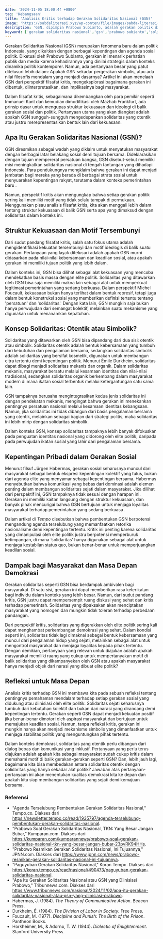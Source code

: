 ```yaml
---
date: '2024-11-05 18:00:44 +0800'
tag: 'Kebangsaan'
title: 'Analisis Kritis terhadap Gerakan Solidaritas Nasional (GSN)'
image: 'https://sabdaliterasi.xyz/wp-conten/file/images/sabda-literasi-analisis-kritis-terhadap-gerakan-solidaritas-nasional-gsn.jpg'
description: 'GSN, dipimpin Prabowo Subianto, adalah gerakan politik di Indonesia yang mengklaim membangun solidaritas, namun perlu diteliti apakah otentik atau simbolis.'
keyword: ['gerakan solidaritas nasional','gsn','prabowo subianto','solidaritas','politik indonesia','filsafat kritis','kekuasaan','solidaritas otentik','solidaritas simbolik','jürgen habermas','identitas nasional','keadilan sosial']
---
```

<p>Gerakan Solidaritas Nasional (GSN) merupakan fenomena baru dalam politik Indonesia, yang dikaitkan dengan berbagai kepentingan dan agenda sosial politik. Diketuai oleh Prabowo Subianto, gerakan ini menarik perhatian publik dan media karena kehadirannya yang dinilai strategis dalam konteks dinamika politik kontemporer. Namun, ada pertanyaan besar yang patut ditelusuri lebih dalam: Apakah GSN sekadar pergerakan simbolis, atau ada nilai filosofis mendalam yang menjadi dasarnya? Artikel ini akan menelaah GSN dari perspektif filsafat kritis, mengeksplorasi bagaimana gerakan ini dibentuk, diinterpretasikan, dan implikasinya bagi masyarakat.</p><p>Dalam filsafat kritis, sebagaimana dikembangkan oleh para pemikir seperti Immanuel Kant dan kemudian dimodifikasi oleh Mazhab Frankfurt, ada prinsip dasar untuk mengupas struktur kekuasaan dan ideologi di balik gerakan sosial dan politik. Pertanyaan utama yang akan diangkat adalah apakah GSN sungguh-sungguh mengedepankan solidaritas yang otentik atau justru merepresentasikan bentuk lain dari kekuasaan.</p><h2>Apa Itu Gerakan Solidaritas Nasional (GSN)?</h2><p>GSN diresmikan sebagai wadah yang diklaim untuk menyatukan masyarakat dengan berbagai latar belakang sosial demi tujuan bersama. Dideklarasikan dengan tujuan mempererat persatuan bangsa, GSN disebut-sebut memiliki misi meningkatkan solidaritas nasional di tengah tantangan yang dihadapi Indonesia. Para pendukungnya mengklaim bahwa gerakan ini dapat menjadi jembatan bagi mereka yang berada di berbagai strata sosial untuk menyuarakan kepentingan rakyat, terutama dalam konteks pemerintahan baru .</p><p>Namun, perspektif kritis akan mengungkap bahwa setiap gerakan politik sering kali memiliki motif yang tidak selalu tampak di permukaan. Menggunakan pisau analisis filsafat kritis, kita akan menggali lebih dalam tentang struktur kekuasaan di balik GSN serta apa yang dimaksud dengan solidaritas dalam konteks ini.</p><h2>Struktur Kekuasaan dan Motif Tersembunyi</h2><p>Dari sudut pandang filsafat kritis, salah satu fokus utama adalah mengidentifikasi kekuatan tersembunyi dan motif ideologis di balik suatu gerakan. Pertanyaan yang layak ditelusuri adalah apakah GSN murni didasarkan pada nilai-nilai kebersamaan dan keadilan sosial, atau apakah gerakan ini memiliki tujuan politik yang lebih dalam.</p><p>Dalam konteks ini, GSN bisa dilihat sebagai alat kekuasaan yang mencoba mendekatkan basis massa dengan elite politik. Solidaritas yang ditawarkan oleh GSN bisa saja memiliki makna lain sebagai alat untuk memperkuat legitimasi pemerintahan yang sedang berkuasa. Dalam perspektif Michel Foucault, kekuasaan bukan hanya terlihat dalam bentuk represif, tetapi juga dalam bentuk konstruksi sosial yang memberikan definisi tertentu tentang 'persatuan' dan 'solidaritas.' Dengan kata lain, GSN mungkin saja bukan hanya perwujudan dari semangat kolektif, melainkan suatu mekanisme yang digunakan untuk menanamkan kepatuhan.</p><h2>Konsep Solidaritas: Otentik atau Simbolik?</h2><p>Solidaritas yang ditawarkan oleh GSN bisa dipandang dari dua sisi: otentik atau simbolik. Solidaritas otentik adalah bentuk kebersamaan yang tumbuh dari kebutuhan dan pengalaman bersama, sedangkan solidaritas simbolik adalah solidaritas yang bersifat kosmetik, digunakan untuk membangun citra tertentu demi kepentingan politik. Menurut Émile Durkheim, solidaritas dapat dibagi menjadi solidaritas mekanis dan organik. Dalam solidaritas mekanis, masyarakat bersatu melalui kesamaan identitas dan nilai-nilai tradisional, sedangkan solidaritas organik berkembang dalam masyarakat modern di mana ikatan sosial terbentuk melalui ketergantungan satu sama lain.</p><p>GSN tampaknya berusaha mengintegrasikan kedua jenis solidaritas ini dengan pendekatan mekanis, mengingat bahwa gerakan ini menekankan pentingnya persatuan nasional melalui kesamaan identitas kebangsaan. Namun, jika solidaritas ini tidak dibangun dari basis pengalaman bersama yang otentik, melainkan sebagai bagian dari strategi politis, maka solidaritas ini lebih mirip dengan solidaritas simbolik.</p><p>Dalam konteks GSN, konsep solidaritas tampaknya lebih banyak difokuskan pada penguatan identitas nasional yang didorong oleh elite politik, daripada pada perwujudan ikatan sosial yang lahir dari pengalaman bersama.</p><h2>Kepentingan Pribadi dalam Gerakan Sosial</h2><p>Menurut filsuf Jürgen Habermas, gerakan sosial seharusnya muncul dari masyarakat sebagai bentuk ekspresi kepentingan kolektif yang tulus, bukan dari agenda elite yang menyamar sebagai kepentingan bersama. Habermas menyebutkan bahwa komunikasi yang bebas dari dominasi adalah elemen penting dalam membangun solidaritas sejati dalam masyarakat. Jika dilihat dari perspektif ini, GSN tampaknya tidak sesuai dengan harapan ini. Gerakan ini memiliki kaitan langsung dengan struktur kekuasaan, dan banyak pihak mencurigai bahwa GSN bertujuan untuk menjaga loyalitas masyarakat terhadap pemerintahan yang sedang berkuasa .</p><p>Dalam artikel di <em>Tempo</em> disebutkan bahwa pembentukan GSN berpotensi mengandung agenda terselubung yang memanfaatkan retorika nasionalisme demi kepentingan tertentu. Kritik ini penting karena solidaritas yang dimanipulasi oleh elite politik justru berpotensi memperburuk ketimpangan, di mana ‘solidaritas’ hanya digunakan sebagai alat untuk menjaga kestabilan status quo, bukan benar-benar untuk memperjuangkan keadilan sosial.</p><h2>Dampak bagi Masyarakat dan Masa Depan Demokrasi</h2><p>Gerakan solidaritas seperti GSN bisa berdampak ambivalen bagi masyarakat. Di satu sisi, gerakan ini dapat memberikan rasa keterikatan bagi individu dalam konteks yang lebih besar. Namun, dari sudut pandang kritis, GSN justru dapat mempersempit ruang diskusi yang sehat dan kritis terhadap pemerintah. Solidaritas yang dipaksakan akan menciptakan masyarakat yang homogen dan mungkin tidak toleran terhadap perbedaan pandangan.</p><p>Dari perspektif kritis, solidaritas yang digerakkan oleh elite politik sering kali dapat menghambat perkembangan demokrasi yang sehat. Dalam kondisi seperti ini, solidaritas tidak lagi dimaknai sebagai bentuk kebersamaan yang muncul dari pengalaman hidup yang sejati, melainkan sebagai alat untuk mengontrol masyarakat dan menjaga loyalitas kepada pihak tertentu. Dengan demikian, pertanyaan yang relevan untuk diajukan adalah apakah masyarakat memiliki ruang yang cukup untuk mempertanyakan motif di balik solidaritas yang dikampanyekan oleh GSN atau apakah masyarakat hanya menjadi objek dari narasi yang dibuat elite politik?</p><h2>Refleksi untuk Masa Depan</h2><p>Analisis kritis terhadap GSN ini membawa kita pada sebuah refleksi tentang pentingnya pemahaman mendalam terhadap setiap gerakan sosial yang didukung atau diinisiasi oleh elite politik. Solidaritas sejati seharusnya tumbuh dari kebutuhan kolektif dan bukan dari narasi yang dirancang demi kepentingan tertentu. Gerakan seperti GSN dapat menjadi kekuatan positif jika benar-benar dimotori oleh aspirasi masyarakat dan bertujuan untuk memajukan keadilan sosial. Namun, tanpa refleksi kritis, gerakan ini mungkin hanya akan menjadi mekanisme simbolis yang dimanfaatkan untuk menjaga stabilitas politik yang menguntungkan pihak tertentu.</p><p>Dalam konteks demokrasi, solidaritas yang otentik perlu dibangun dari dialog bebas dan komunikasi yang inklusif. Pertanyaan yang perlu terus diajukan adalah apakah kita sebagai masyarakat sudah cukup kritis dalam memahami motif di balik gerakan-gerakan seperti GSN? Dan, lebih jauh lagi, bagaimana kita bisa membedakan antara solidaritas otentik dengan solidaritas yang hanya sekadar alat politik? Jawaban atas pertanyaan-pertanyaan ini akan menentukan kualitas demokrasi kita ke depan dan apakah kita siap membangun solidaritas yang sejati demi kemajuan bersama.</p><h3>Referensi</h3><ul><li>"Agenda Terselubung Pembentukan Gerakan Solidaritas Nasional," Tempo.co. Diakses dari <a href="https://newsletter.tempo.co/read/1935797/agenda-terselubung-pembentukan-gerakan-solidaritas-nasional" target="_blank" rel="nofollow noopener noreferrer">https://newsletter.tempo.co/read/1935797/agenda-terselubung-pembentukan-gerakan-solidaritas-nasional</a>.</li><li>"Prabowo Soal Gerakan Solidaritas Nasional, TKN: Yang Besar Jangan Bubar," Kumparan.com. Diakses dari <a href="https://kumparan.com/kumparannews/prabowo-soal-gerakan-solidaritas-nasional-tkn-yang-besar-jangan-bubar-23pvRK94HHs" target="_blank" rel="nofollow noopener noreferrer">https://kumparan.com/kumparannews/prabowo-soal-gerakan-solidaritas-nasional-tkn-yang-besar-jangan-bubar-23pvRK94HHs</a>.</li><li>"Prabowo Resmikan Gerakan Solidaritas Nasional, Ini Tujuannya," JPNN.com. Diakses dari <a href="https://www.jpnn.com/news/prabowo-resmikan-gerakan-solidaritas-nasional-ini-tujuannya" target="_blank" rel="nofollow noopener noreferrer">https://www.jpnn.com/news/prabowo-resmikan-gerakan-solidaritas-nasional-ini-tujuannya</a>.</li><li>"Paguyuban Gerakan Solidaritas Nasional," Koran Tempo. Diakses dari <a href="https://koran.tempo.co/read/nasional/490473/paguyuban-gerakan-solidaritas-nasional" target="_blank" rel="nofollow noopener noreferrer">https://koran.tempo.co/read/nasional/490473/paguyuban-gerakan-solidaritas-nasional</a>.</li><li>"Apa Itu Gerakan Solidaritas Nasional atau GSN yang Diinisiasi Prabowo," Tribunnews.com. Diakses dari <a href="https://www.tribunnews.com/nasional/2024/11/02/apa-itu-gerakan-solidaritas-nasional-atau-gsn-yang-diinisiasi-prabowo" target="_blank" rel="nofollow noopener noreferrer">https://www.tribunnews.com/nasional/2024/11/02/apa-itu-gerakan-solidaritas-nasional-atau-gsn-yang-diinisiasi-prabowo</a>.</li><li>Habermas, J. (1984). <em>The Theory of Communicative Action</em>. Beacon Press.</li><li>Durkheim, É. (1984). <em>The Division of Labor in Society</em>. Free Press.</li><li>Foucault, M. (1977). <em>Discipline and Punish: The Birth of the Prison</em>. Pantheon Books.</li><li>Horkheimer, M., &amp; Adorno, T. W. (1944). <em>Dialectic of Enlightenment</em>. Stanford University Press.</li></ul>